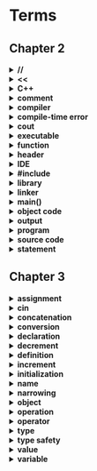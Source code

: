 # Terms
## Chapter 2

<details>
    <summary><strong>//</strong></summary>
    <p>Indicates a single-line comment in a C++ source file.</p>
</details>
<details>
    <summary><strong><<</strong></summary>
    <p>Indicates the output operator in a C++ source file.</p>
</details>
<details>
    <summary><strong>C++</strong></summary>
    <p>C++ is a general-purpose programming language with a bias toward systems programming that:</p>
    <ul>
        <li>Is a better C</li>
        <li>Support data abstraction</li>
        <li>Supports object-oriented programming</li>
        <li>Supports generic programming</li>
    </ul>
</details>
<details>
    <summary><strong>comment</strong></summary>
    <p>Code that is ignored by the compiler an written for the benefit of programmers who will later read the code.</p>
</details>
<details>
    <summary><strong>compiler</strong></summary>
    <p>The part of a C++ implementation that produced object code from a translation unit.</p>
</details>
<details>
    <summary><strong>compile-time error</strong></summary>
    <p>An error that occurs when a source file is being compiled. Often related to incorrect syntax.</p>
</details>
<details>
    <summary><strong>cout</strong></summary>
    <p>An abbreviation of character output stream. Characters used with the output operator and cout will appear on screen.</p>
</details>
<details>
    <summary><strong>executable</strong></summary>
    <p>A programm ready to be run (executed) on a computer. The result of linking the object files  of a complete program.</p>
</details>
<details>
    <summary><strong>function</strong></summary>
    <p>A named unit of code that can be invoked (called) from different parts of a program; a logical unit of computation.</p>
</details>
<details>
    <summary><strong>header</strong></summary>
    <p>A file containing declaration usedf to share interfaces between parts of a program.</p>
</details>
<details>
    <summary><strong>IDE</strong></summary>
    <p>Integrated/Interactive Development Environment. A software development environment emphasizing a GUI interface centered around a source code editor.</p>
</details>
<details>
    <summary><strong>#include</strong></summary>
    <p>A mechanism for textual inclusion of one source file into another. Typically used to compose a translation unit out of a .c file and the header files it needs to define its view of the rest of the program.</p>
</details>
<details>
    <summary><strong>library</strong></summary>
    <p>A collection of types, functions, classes, etc. implementing a set of facilities (abstractions) meant to be potentially used used as part of more than one program.</p>
</details>
<details>
    <summary><strong>linker</strong></summary>
    <p>A program that combines object code files and libraries into an executable program.</p>
</details>
<details>
    <summary><strong>main()</strong></summary>
    <p>The function called by the system to start a C++ program.</p>
</details>
<details>
    <summary><strong>object code</strong></summary>
    <p>Output from a compiler intended as input for a linker (for the linker to produce executable code).</p>
</details>
<details>
    <summary><strong>output</strong></summary>
    <p>Values produced by a computation (such as a function result or lines of characters written on a screen).</p>
</details>
<details>
    <summary><strong>program</strong></summary>
    <p>Code (possible with associated data) that is sufficiently completed to be executed by a computer.</p>
</details>
<details>
    <summary><strong>source code</strong></summary>
    <p>Code as produced by a programmer and (in principle) readable by other programmers.</p>
</details>
<details>
    <summary><strong>statement</strong></summary>
    <p>The basic unit controlling the execution flow in a function, such as if-statement, while-statement, do-statement, switch-statement, expression statement, and declaration.</p>
</details>

## Chapter 3

<details>
    <summary><strong>assignment</strong></summary>
    <p>Provides a value to a named object of a certain type.</p>
</details>
<details>
    <summary><strong>cin</strong></summary>
    <p>An abbreviation of character input stream. Characters entered on screen will be input into the specified variable.</p>
</details>
<details>
    <summary><strong>concatenation</strong></summary>
    <p>String concatenation is creating a resultant string from two other strings, where the string on the left side of the + operator will be first, and the string on the right side of the + operator will be second.</p>
</details>
<details>
    <summary><strong>conversion</strong></summary>
    <p>Converting an object of a certain type to another type.</p>
</details>
<details>
    <summary><strong>declaration</strong></summary>
    <p>An introduction of a name into a scope. The type of the name must be specified. If the declaration also specifies the entity to which the name refers, the declaration is also a definition.</p>
</details>
<details>
    <summary><strong>decrement</strong></summary>
    <p>Decrease in value using the -- operator to decrease a value by 1 or the -= operator to decrease a value by n.</p>
</details>
<details>
    <summary><strong>definition</strong></summary>
    <p>A declaration that specifies the entity to which the declared name refers.</p>
</details>
<details>
    <summary><strong>increment</strong></summary>
    <p>Increase in value using the ++ operator to increase a value by 1 or the -= operator to increase a value by n.</p>
</details>
<details>
    <summary><strong>initialization</strong></summary>
    <p>Giving an object an initial value. Initialization differs from assignments in that there is no previous value involved.</p>
</details>
<details>
    <summary><strong>name</strong></summary>
    <p>Sequence of letters and digits started by a letter, used to identify ("name") user-defined entities in program text.</p>
</details>
<details>
    <summary><strong>narrowing</strong></summary>
    <p>Converting an object of a particular type to a type that is smaller in size.</p>
</details>
<details>
    <summary><strong>object</strong></summary>
    <p>An initialized region of memory of known a known type which holds a value of that type.</p>
</details>
<details>
    <summary><strong>operation</strong></summary>
    <p>Something that can perform some action, such as a function and an operator.</p>
</details>
<details>
    <summary><strong>operator</strong></summary>
    <p>Conventional notation for built-in operations, such as +, *, &, and more.</p>
</details>
<details>
    <summary><strong>type</strong></summary>
    <p>Something that defines a set of possible values and a set of operation for an object.</p>
</details>
<details>
    <summary><strong>type safety</strong></summary>
    <p>The property that an object can be accessed only according to its definition. C++ approximates this ideal. A programmer can violate type safety by explicitly using a cast, by using an uninitialized variable, by using a pointer that doesn't point to an object, by accessing beyond the end of an array, and by misusing a union. For low-level systems code, it can be necessary to violate type safety, but generally type safety must be preserved for a program to be correct and maintainable.</p>
</details>
<details>
    <summary><strong>value</strong></summary>
    <p>A set of bits in memory interpreted according to a type.</p>
</details>
<details>
    <summary><strong>variable</strong></summary>
    <p>A named object of a given type, containing a value unless uninitialized.</p>
</details>
